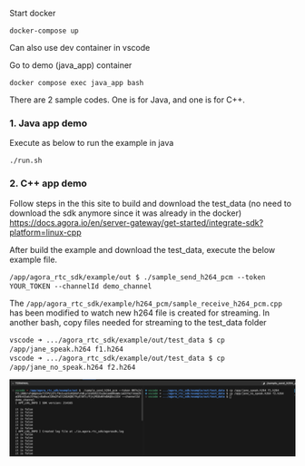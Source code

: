 Start docker

```
docker-compose up
```
Can also use dev container in vscode

Go to demo (java_app) container
```
docker compose exec java_app bash
```

There are 2 sample codes. One is for Java, and one is for C++.

### 1. Java app demo

Execute as below to run the example in java

```
./run.sh
```

### 2. C++ app demo

Follow steps in the this site to build and download the test_data (no need to download the sdk anymore since it was already in the docker)  
https://docs.agora.io/en/server-gateway/get-started/integrate-sdk?platform=linux-cpp

After build the example and download the test_data, execute the below example file.  

```
/app/agora_rtc_sdk/example/out $ ./sample_send_h264_pcm --token YOUR_TOKEN --channelId demo_channel
```

The `/app/agora_rtc_sdk/example/h264_pcm/sample_receive_h264_pcm.cpp` has been modified to watch new h264 file is created for streaming.
In another bash, copy files needed for streaming to the test_data folder

```
vscode ➜ .../agora_rtc_sdk/example/out/test_data $ cp /app/jane_speak.h264 f1.h264
vscode ➜ .../agora_rtc_sdk/example/out/test_data $ cp /app/jane_no_speak.h264 f2.h264
```

![](cpp_demo.png)
